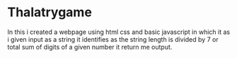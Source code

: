 # Thalatrygame
In this i created a webpage using html css and basic javascript in which it as i given input as a string it identifies as the string length is divided by 7 or total sum of digits of a given number it return me output.
